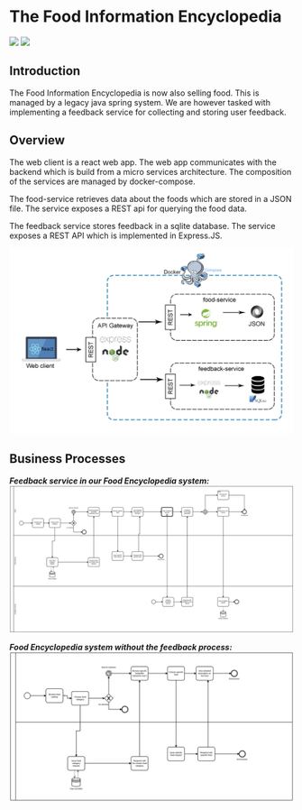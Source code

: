 # The Food Information Encyclopedia

![](https://github.com/Hallur20/SystemIntegrationMiniProject3/workflows/Food%20API/badge.svg)
![](https://github.com/Hallur20/SystemIntegrationMiniProject3/workflows/Feedback%20API/badge.svg)

## Introduction

The Food Information Encyclopedia is now also selling food. This is managed by a legacy java spring system. We are however tasked with implementing a feedback service for collecting and storing user feedback.

## Overview

The web client is a react web app. The web app communicates with the backend which is build from a micro services architecture. The composition of the services are managed by docker-compose.

The food-service retrieves data about the foods which are stored in a JSON file. The service exposes a REST api for querying the food data. 

The feedback service stores feedback in a sqlite database. The service exposes a REST API which is implemented in Express.JS.

![](appendix/Architecture.jpg)

## Business Processes 
**_Feedback service in our Food Encyclopedia system:_**
![](appendix/FoodFeedback.svg)

**_Food Encyclopedia system without the feedback process:_**
![](appendix/FoodEncyclopedia.svg)
